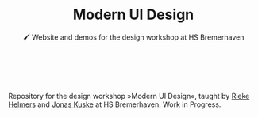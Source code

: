 <br>
<br>

<h1 align=center>Modern UI Design</h1>
<p align=center>🖌 Website and demos for the design workshop at HS Bremerhaven</p>

<br>
<br>
<br>
<br>

Repository for the design workshop »Modern UI Design«, taught by
[Rieke Helmers](https://riekehelmers.com) and [Jonas Kuske](https://jonaskuske.com) at HS Bremerhaven.
Work in Progress.
